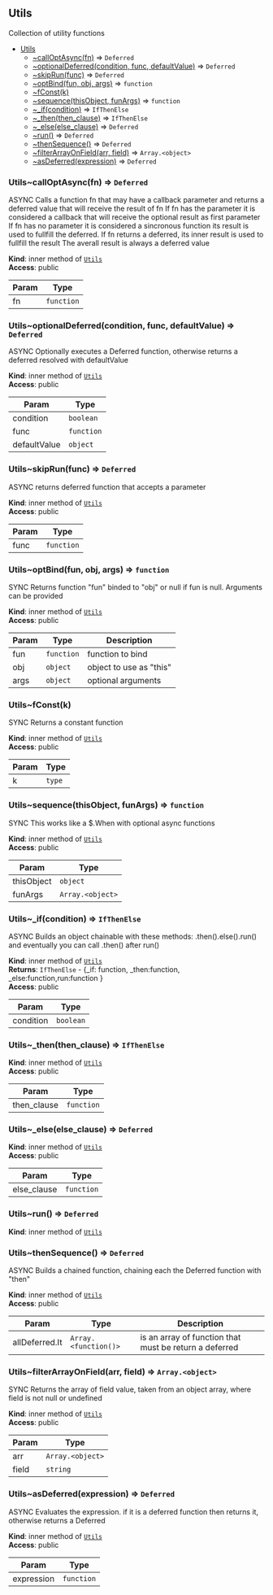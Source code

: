 <a name="module_Utils"></a>

## Utils
Collection of utility functions


* [Utils](#module_Utils)
    * [~callOptAsync(fn)](#module_Utils..callOptAsync) ⇒ <code>Deferred</code>
    * [~optionalDeferred(condition, func, defaultValue)](#module_Utils..optionalDeferred) ⇒ <code>Deferred</code>
    * [~skipRun(func)](#module_Utils..skipRun) ⇒ <code>Deferred</code>
    * [~optBind(fun, obj, args)](#module_Utils..optBind) ⇒ <code>function</code>
    * [~fConst(k)](#module_Utils..fConst)
    * [~sequence(thisObject, funArgs)](#module_Utils..sequence) ⇒ <code>function</code>
    * [~_if(condition)](#module_Utils.._if) ⇒ <code>IfThenElse</code>
    * [~_then(then_clause)](#module_Utils.._then) ⇒ <code>IfThenElse</code>
    * [~_else(else_clause)](#module_Utils.._else) ⇒ <code>Deferred</code>
    * [~run()](#module_Utils..run) ⇒ <code>Deferred</code>
    * [~thenSequence()](#module_Utils..thenSequence) ⇒ <code>Deferred</code>
    * [~filterArrayOnField(arr, field)](#module_Utils..filterArrayOnField) ⇒ <code>Array.&lt;object&gt;</code>
    * [~asDeferred(expression)](#module_Utils..asDeferred) ⇒ <code>Deferred</code>

<a name="module_Utils..callOptAsync"></a>

### Utils~callOptAsync(fn) ⇒ <code>Deferred</code>
ASYNCCalls a function fn that may have a callback parameter and returns a deferred value that will receive the result of fnIf fn has the parameter it is considered a callback that will receive the optional result as first parameterIf fn has no parameter it is considered a sincronous function its result is used  to fullfill the deferred.If fn returns a deferred, its inner result is used to fullfill the resultThe averall result is always a deferred value

**Kind**: inner method of [<code>Utils</code>](#module_Utils)  
**Access**: public  

| Param | Type |
| --- | --- |
| fn | <code>function</code> | 

<a name="module_Utils..optionalDeferred"></a>

### Utils~optionalDeferred(condition, func, defaultValue) ⇒ <code>Deferred</code>
ASYNCOptionally executes a Deferred function, otherwise returns a deferred resolved with defaultValue

**Kind**: inner method of [<code>Utils</code>](#module_Utils)  
**Access**: public  

| Param | Type |
| --- | --- |
| condition | <code>boolean</code> | 
| func | <code>function</code> | 
| defaultValue | <code>object</code> | 

<a name="module_Utils..skipRun"></a>

### Utils~skipRun(func) ⇒ <code>Deferred</code>
ASYNCreturns deferred function that accepts a parameter

**Kind**: inner method of [<code>Utils</code>](#module_Utils)  
**Access**: public  

| Param | Type |
| --- | --- |
| func | <code>function</code> | 

<a name="module_Utils..optBind"></a>

### Utils~optBind(fun, obj, args) ⇒ <code>function</code>
SYNCReturns function "fun" binded to "obj" or null if fun is null. Arguments can be provided

**Kind**: inner method of [<code>Utils</code>](#module_Utils)  
**Access**: public  

| Param | Type | Description |
| --- | --- | --- |
| fun | <code>function</code> | function to bind |
| obj | <code>object</code> | object to use as "this" |
| args | <code>object</code> | optional arguments |

<a name="module_Utils..fConst"></a>

### Utils~fConst(k)
SYNCReturns a constant function

**Kind**: inner method of [<code>Utils</code>](#module_Utils)  
**Access**: public  

| Param | Type |
| --- | --- |
| k | <code>type</code> | 

<a name="module_Utils..sequence"></a>

### Utils~sequence(thisObject, funArgs) ⇒ <code>function</code>
SYNCThis works like a $.When with optional async functions

**Kind**: inner method of [<code>Utils</code>](#module_Utils)  
**Access**: public  

| Param | Type |
| --- | --- |
| thisObject | <code>object</code> | 
| funArgs | <code>Array.&lt;object&gt;</code> | 

<a name="module_Utils.._if"></a>

### Utils~\_if(condition) ⇒ <code>IfThenElse</code>
ASYNCBuilds an object chainable with these methods: .then().else().run() and eventually you can call .then() after run()

**Kind**: inner method of [<code>Utils</code>](#module_Utils)  
**Returns**: <code>IfThenElse</code> - {_if: function, _then:function, _else:function,run:function  }  
**Access**: public  

| Param | Type |
| --- | --- |
| condition | <code>boolean</code> | 

<a name="module_Utils.._then"></a>

### Utils~\_then(then_clause) ⇒ <code>IfThenElse</code>
**Kind**: inner method of [<code>Utils</code>](#module_Utils)  
**Access**: public  

| Param | Type |
| --- | --- |
| then_clause | <code>function</code> | 

<a name="module_Utils.._else"></a>

### Utils~\_else(else_clause) ⇒ <code>Deferred</code>
**Kind**: inner method of [<code>Utils</code>](#module_Utils)  
**Access**: public  

| Param | Type |
| --- | --- |
| else_clause | <code>function</code> | 

<a name="module_Utils..run"></a>

### Utils~run() ⇒ <code>Deferred</code>
**Kind**: inner method of [<code>Utils</code>](#module_Utils)  
<a name="module_Utils..thenSequence"></a>

### Utils~thenSequence() ⇒ <code>Deferred</code>
ASYNCBuilds a chained function, chaining each the Deferred function with "then"

**Kind**: inner method of [<code>Utils</code>](#module_Utils)  
**Access**: public  

| Param | Type | Description |
| --- | --- | --- |
| allDeferred.It | <code>Array.&lt;function()&gt;</code> | is an array of function that must be return a deferred |

<a name="module_Utils..filterArrayOnField"></a>

### Utils~filterArrayOnField(arr, field) ⇒ <code>Array.&lt;object&gt;</code>
SYNCReturns the array of field value, taken from an object array, where field is not null or undefined

**Kind**: inner method of [<code>Utils</code>](#module_Utils)  
**Access**: public  

| Param | Type |
| --- | --- |
| arr | <code>Array.&lt;object&gt;</code> | 
| field | <code>string</code> | 

<a name="module_Utils..asDeferred"></a>

### Utils~asDeferred(expression) ⇒ <code>Deferred</code>
ASYNCEvaluates the expression. if it is a deferred function then returns it, otherwise returns a Deferred

**Kind**: inner method of [<code>Utils</code>](#module_Utils)  
**Access**: public  

| Param | Type |
| --- | --- |
| expression | <code>function</code> | 

